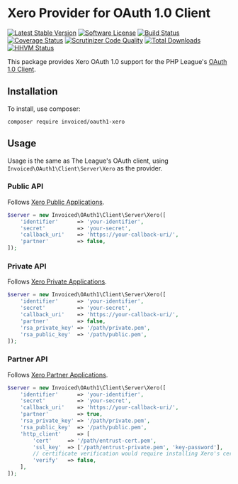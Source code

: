 # Xero Provider for OAuth 1.0 Client

[![Latest Stable Version](https://poser.pugx.org/Invoiced/oauth1-xero/v/stable.svg?style=flat)](https://packagist.org/packages/Invoiced/oauth1-xero)
[![Software License](https://img.shields.io/badge/license-MIT-brightgreen.svg?style=flat)](LICENSE)
[![Build Status](https://travis-ci.org/Invoiced/oauth1-xero.svg?branch=master&style=flat)](https://travis-ci.org/Invoiced/oauth1-xero)
[![Coverage Status](https://coveralls.io/repos/Invoiced/oauth1-xero/badge.svg?style=flat)](https://coveralls.io/r/Invoiced/oauth1-xero)
[![Scrutinizer Code Quality](https://scrutinizer-ci.com/g/Invoiced/oauth1-xero/badges/quality-score.png?b=master)](https://scrutinizer-ci.com/g/Invoiced/oauth1-xero/?branch=master)
[![Total Downloads](https://poser.pugx.org/Invoiced/oauth1-xero/downloads.svg?style=flat)](https://packagist.org/packages/Invoiced/oauth1-xero)
[![HHVM Status](http://hhvm.h4cc.de/badge/Invoiced/oauth1-xero.svg?style=flat)](http://hhvm.h4cc.de/package/Invoiced/oauth1-xero)


This package provides Xero OAuth 1.0 support for the PHP League's [OAuth 1.0 Client](https://github.com/thephpleague/oauth1-client).

## Installation

To install, use composer:

```
composer require invoiced/oauth1-xero
```

## Usage

Usage is the same as The League's OAuth client, using `Invoiced\OAuth1\Client\Server\Xero` as the provider.

### Public API

Follows [Xero Public Applications](https://developer.xero.com/documentation/auth-and-limits/public-applications).

```php
$server = new Invoiced\OAuth1\Client\Server\Xero([
    'identifier'      => 'your-identifier',
    'secret'          => 'your-secret',
    'callback_uri'    => 'https://your-callback-uri/',
    'partner'         => false,
]);
```

### Private API

Follows [Xero Private Applications](https://developer.xero.com/documentation/auth-and-limits/private-applications).

```php
$server = new Invoiced\OAuth1\Client\Server\Xero([
    'identifier'      => 'your-identifier',
    'secret'          => 'your-secret',
    'callback_uri'    => 'https://your-callback-uri/',
    'partner'         => false,
    'rsa_private_key' => '/path/private.pem',
    'rsa_public_key'  => '/path/public.pem',
]);
```

### Partner API

Follows [Xero Partner Applications](https://developer.xero.com/documentation/auth-and-limits/partner-applications).

```php
$server = new Invoiced\OAuth1\Client\Server\Xero([
    'identifier'      => 'your-identifier',
    'secret'          => 'your-secret',
    'callback_uri'    => 'https://your-callback-uri/',
    'partner'         => true,
    'rsa_private_key' => '/path/private.pem',
    'rsa_public_key'  => '/path/public.pem',
    'http_client'     => [
        'cert'     => '/path/entrust-cert.pem',
        'ssl_key'  => ['/path/entrust-private.pem', 'key-password'],
        // certificate verification would require installing Xero's certificate issuer to the trust store
        'verify'   => false,
    ],
]);
```
